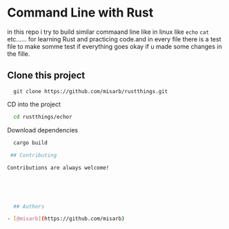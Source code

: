 # Command Line with Rust
in this repo i try to build similar commaand line like in linux like `echo` `cat` etc......
for learning Rust and practicing code.and in every file there is a test file to make somme test if everything goes okay if u made some changes in the fille.

## Clone this project

```
  git clone https://github.com/misarb/rustthings.git
```

CD into the project

```bash
  cd rustthings/echor
```

Download dependencies 

```bash
  cargo build
  
 ## Contributing

Contributions are always welcome!
  
  
  
  
  
  ## Authors

- [@misarb](https://github.com/misarb)

